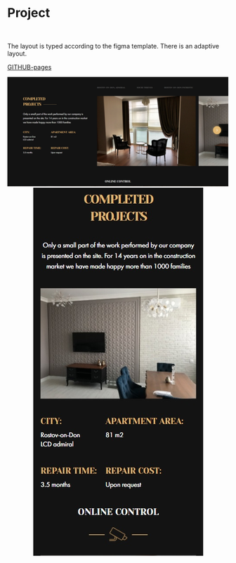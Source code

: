 # Project

<br>

<p>The layout is typed according to the figma template. There is an adaptive layout.<p>

<a href="https://dubikvlad.github.io/Project/">GITHUB-pages</a>
<div style="text-align:center"><img src="https://github.com/dubikvlad/Project/blob/main/screenshoots/screenshootPC.jpg" /></div>
<div style="text-align:center"><img src="https://github.com/dubikvlad/Project/blob/main/screenshoots/screenshhootMOB.jpg" /></div>

